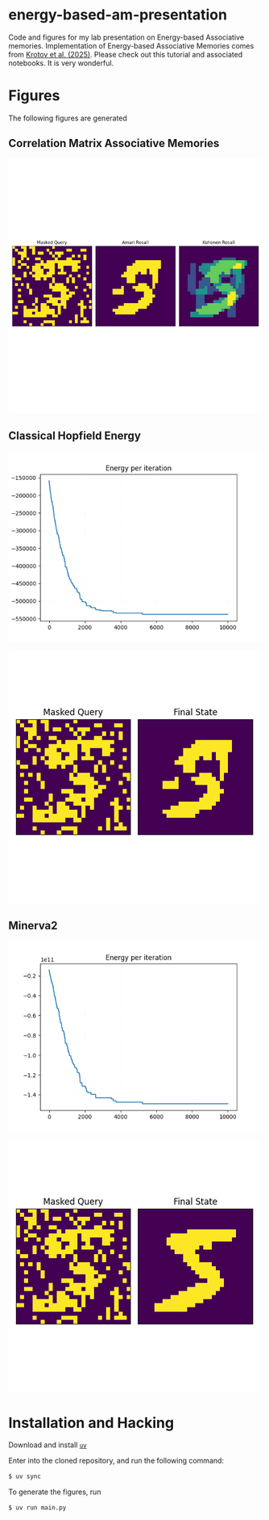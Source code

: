# energy-based-am-presentation

Code and figures for my lab presentation on Energy-based Associative memories.
Implementation of Energy-based Associative Memories comes from [Krotov et al. (2025)](https://tutorial.amemory.net/).
Please check out this tutorial and associated notebooks. It is very wonderful.

# Figures

The following figures are generated

## Correlation Matrix Associative Memories

![](./figures/correlation_am/amari_kohonen.png)

## Classical Hopfield Energy

![](./figures/hopfield_am/hopfield_recall_energy.png)

![](./figures/hopfield_am/hopfield_recall_states.png)

## Minerva2

![](./figures/minerva_am/minerva_recall_energy.png)

![](./figures/minerva_am/minerva_recall_states.png)

# Installation and Hacking

Download and install [`uv`](https://docs.astral.sh/uv/)

Enter into the cloned repository, and run the following command:
```sh
$ uv sync
```

To generate the figures, run
```sh
$ uv run main.py
```